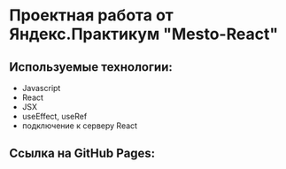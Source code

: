 # **Проектная работа от Яндекс.Практикум "Mesto-React"**

## Используемые технологии:
* Javascript
* React
* JSX
* useEffect, useRef
* подключение к серверу React

## Ссылка на GitHub Pages:

